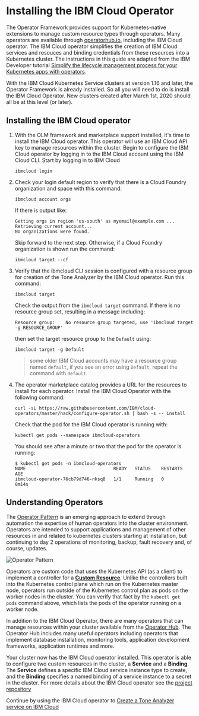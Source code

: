 # Installing the IBM Cloud Operator

The Operator Framework provides support for Kubernetes-native extensions to manage custom resource types through operators. Many operators are available through [operatorhub.io](https://operatorhub.io/), including the IBM Cloud operator. The IBM Cloud operator simplifies the creation of IBM Cloud services and resouces and binding credentials from these resources into a Kubernetes cluster. The instructions in this guide are adapted from the IBM Developer tutorial [Simplify the lifecycle management process for your Kubernetes apps with operators](https://developer.ibm.com/tutorials/simplify-lifecycle-management-kubernetes-openshift-ibm-cloud-operator/).

With the IBM Cloud Kubernetes Service clusters at version 1.16 and later, the Operator Framework is already installed. So all you will need to do is install the IBM Cloud Operator. New clusters created after March 1st, 2020 should all be at this level (or later).

## Installing the IBM Cloud operator

1. With the OLM framework and marketplace support installed, it's time to install the IBM Cloud operator. This operator will use an IBM Cloud API key to manage resources within the cluster. Begin to configure the IBM Cloud operator by logging in to the IBM Cloud account using the IBM Cloud CLI. Start by logging in to IBM Cloud

    ```text
    ibmcloud login
    ```

1. Check your login default region to verify that there is a Cloud Foundry organization and space with this command:

    ```text
    ibmcloud account orgs
    ```

    If there is output like:

    ```text
    Getting orgs in region 'us-south' as myemail@example.com ...
    Retrieving current account...
    No organizations were found.
    ```

    Skip forward to the next step. Otherwise, if a Cloud Foundry organization is shown run the command:

    ```text
    ibmcloud target --cf
    ```

1. Verify that the ibmcloud CLI session is configured with a resource group for creation of the Tone Analyzer by the IBM Cloud operator. Run this command:

    ```text
    ibmcloud target
    ```

    Check the output from the `ibmcloud target` command. If there is no resource group set, resulting in a message including:

    `Resource group:    No resource group targeted, use 'ibmcloud target -g RESOURCE_GROUP'`

    then set the target resource group to the `Default` using:

    ```text
    ibmcloud target -g Default
    ```

    > some older IBM Cloud accounts may have a resource group named `default`, if you see an error using `Default`, repeat the command with `default`.

1. The operator marketplace catalog provides a URL for the resources to install for each operator. Install the IBM Cloud Operator with the following command:

    ```text
    curl -sL https://raw.githubusercontent.com/IBM/cloud-operators/master/hack/configure-operator.sh | bash -s -- install
    ```

    Check that the pod for the IBM Cloud operator is running with:

    ```text
    kubectl get pods --namespace ibmcloud-operators
    ```

    You should see after a minute or two that the pod for the operator is running:

    ```console
    $ kubectl get pods -n ibmcloud-operators
    NAME                                 READY   STATUS    RESTARTS   AGE
    ibmcloud-operator-76cb79d746-nksq8   1/1     Running   0          8m14s
    ```

## Understanding Operators

The [Operator Pattern](https://kubernetes.io/docs/concepts/extend-kubernetes/operator/) is an emerging approach to extend through automation the expertise of human operators into the cluster environment. Operators are intended to support applications and management of other resources in and related to kubernetes clusters starting at installation, but continuing to day 2 operations of monitoring, backup, fault recovery and, of course, updates.

![Operator Pattern](../.gitbook/assets/operator-pattern.png)

Operators are custom code that uses the Kubernetes API (as a client) to implement a controller for a [**Custom Resource**](https://kubernetes.io/docs/concepts/extend-kubernetes/api-extension/custom-resources/). Unlike the controllers built into the Kubernetes control plane which run on the Kubernetes master node, operators run outside of the Kubernetes control plan as pods on the worker nodes in the cluster. You can verify that fact by the `kubectl get pods` command above, which lists the pods of the operator running on a worker node.

In addition to the IBM Cloud Operator, there are many operators that can manage resources within your cluster available from the [Operator Hub](https://operatorhub.io). The Operator Hub includes many useful operators including operators that implement database installation, monitoring tools, application development frameworks, application runtimes and more.

Your cluster now has the IBM Cloud operator installed. This operator is able to configure two custom resources in the cluster, a **Service** and a **Binding**. The **Service** defines a specific IBM Cloud service instance type to create, and the **Binding** specifies a named binding of a service instance to a secret in the cluster. For more details about the IBM Cloud operator see the [project repository](https://github.com/IBM/cloud-operators)

Continue by using the IBM Cloud operator to [Create a Tone Analyzer service on IBM Cloud](../exercise-4/README.md)
